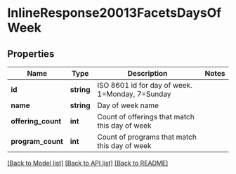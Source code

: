 # InlineResponse20013FacetsDaysOfWeek

## Properties
Name | Type | Description | Notes
------------ | ------------- | ------------- | -------------
**id** | **string** | ISO 8601 id for day of week.  1&#x3D;Monday, 7&#x3D;Sunday | 
**name** | **string** | Day of week name | 
**offering_count** | **int** | Count of offerings that match this day of week | 
**program_count** | **int** | Count of programs that match this day of week | 

[[Back to Model list]](../README.md#documentation-for-models) [[Back to API list]](../README.md#documentation-for-api-endpoints) [[Back to README]](../README.md)


